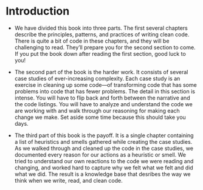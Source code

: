 # Introduction

- We have divided this book into three parts. The first several chapters describe the principles,
  patterns, and practices of writing clean code. There is quite a bit of code in these
  chapters, and they will be challenging to read. They’ll prepare you for the second section
  to come. If you put the book down after reading the first section, good luck to you!

- The second part of the book is the harder work. It consists of several case studies of
  ever-increasing complexity. Each case study is an exercise in cleaning up some code—of
  transforming code that has some problems into code that has fewer problems. The detail in
  this section is intense. You will have to flip back and forth between the narrative and the
  code listings. You will have to analyze and understand the code we are working with and
  walk through our reasoning for making each change we make. Set aside some time
  because this should take you days.
- The third part of this book is the payoff. It is a single chapter containing a list of heuristics
  and smells gathered while creating the case studies. As we walked through and
  cleaned up the code in the case studies, we documented every reason for our actions as a
  heuristic or smell. We tried to understand our own reactions to the code we were reading
  and changing, and worked hard to capture why we felt what we felt and did what we did.
  The result is a knowledge base that desribes the way we think when we write, read, and
  clean code.